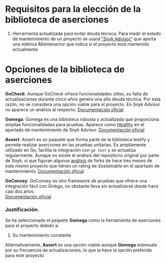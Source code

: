 # Requisitos para la elección de la biblioteca de aserciones
1. Herramienta actualizada para evitar deuda técnica. Para medir el estado de mantenimiento de un proyecto se usará ["Snyk Advisor"](https://snyk.io/advisor/golang) que aporta una métrica _Maintenance_ que indica si el proyecto está mantenido actualmente

# Opciones de la biblioteca de aserciones

**GoCheck**: Aunque GoCheck ofrece funcionalidades útiles, su falta de actualizaciones durante cinco años genera una alta deuda técnica. Por esta razón, no se considera una opción viable para el proyecto. En Snyk Advisor no aparece un análisis al respecto.
[Documentación oficial](https://github.com/go-check/check)

**Gomega**: Gomega es una biblioteca robusta y actualizada que proporciona amplias funcionalidades para pruebas. Aparece como [_Healthy_](https://snyk.io/advisor/golang/github.com/onsi/gomega) en el apartado de mantenimiento de Snyk Advisor.
[Documentación oficial](https://github.com/onsi/gomega)

**Assert**: Assert es un paquete que forma parte de la biblioteca testify y permite realizar aserciones en las pruebas unitarias. Es ampliamente utilizado en Go, facilita la integración con `go test` y se actualiza regularmente. Aunque no existe el análisis del repositorio original por parte de Snyk, si que figuran algunos [análisis](https://snyk.io/advisor/golang/github.com/01ne/testify) de forks de hace tres meses de este mismo proyecto que tienen un rating de _Sustainable_ en el apartado de mantenimiento. 
[Documentación oficial](https://pkg.go.dev/github.com/stretchr/testify/assert) 

**GoConvey**: GoConvey es otro framework de pruebas que ofrece una integración fácil con Ginkgo, no obstante lleva sin actualizarse desde hace casi dos años.  
[Documentación oficial](https://github.com/smartystreets/goconvey)

### Justificación.

Se ha seleccionado el paquete **Gomega** como la herramienta de aserciones para el proyecto debido a:

1. Su mantenimiento constante

Alternativamente, **Assert** es una opción viable aunque **Gomega** sobresale por su frecuencia de actualizaciones, lo que la hace la opción preferida para este proyecto.

